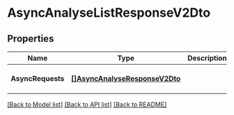 # AsyncAnalyseListResponseV2Dto

## Properties
Name | Type | Description | Notes
------------ | ------------- | ------------- | -------------
**AsyncRequests** | [**[]AsyncAnalyseResponseV2Dto**](AsyncAnalyseResponseV2Dto.md) |  | [optional] [default to null]

[[Back to Model list]](../README.md#documentation-for-models) [[Back to API list]](../README.md#documentation-for-api-endpoints) [[Back to README]](../README.md)


